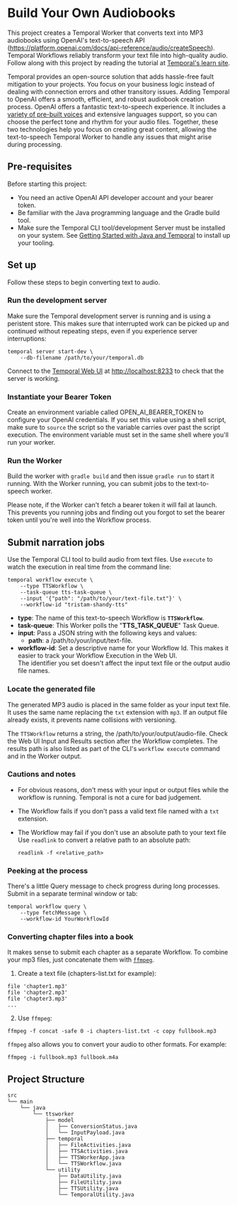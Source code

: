 # Build Your Own Audiobooks

This project creates a Temporal Worker that converts text into MP3 audiobooks using OpenAI's text-to-speech API (https://platform.openai.com/docs/api-reference/audio/createSpeech).
Temporal Workflows reliably transform your text file into high-quality audio.
Follow along with this project by reading the tutorial at [Temporal's learn site](https://learn.temporal.io/tutorials).

<!--
 LATER: [Temporal's learn site](https://learn.temporal.io/tutorials/java/audiobook/).
-->

Temporal provides an open-source solution that adds hassle-free fault mitigation to your projects.
You focus on your business logic instead of dealing with connection errors and other transitory issues.
Adding Temporal to OpenAI offers a smooth, efficient, and robust audiobook creation process.
OpenAI offers a fantastic text-to-speech experience. 
It includes a [variety of pre-built voices](https://platform.openai.com/docs/guides/text-to-speech/voice-options) and extensive languages support, so you can choose the perfect tone and rhythm for your audio files.
Together, these two technologies help you focus on creating great content, allowing the text-to-speech Temporal Worker to handle any issues that might arise during processing.

## Pre-requisites

Before starting this project:

- You need an active OpenAI API developer account and your bearer token.
- Be familiar with the Java programming language and the Gradle build tool.
- Make sure the Temporal CLI tool/development Server must be installed on your system.
  See [Getting Started with Java and Temporal](https://learn.temporal.io/getting_started/java/dev_environment/) to install up your tooling.

## Set up

Follow these steps to begin converting text to audio.

### Run the development server

Make sure the Temporal development server is running and is using a peristent store.
This makes sure that interrupted work can be picked up and continued without repeating steps, even if you experience server interruptions:

```
temporal server start-dev \
    --db-filename /path/to/your/temporal.db
```

Connect to the [Temporal Web UI](http://localhost:8233) at [http://localhost:8233](http://localhost:8233) to check that the server is working.  

### Instantiate your Bearer Token

Create an environment variable called OPEN_AI_BEARER_TOKEN to configure your OpenAI credentials.
If you set this value using a shell script, make sure to `source` the script so the variable carries over past the script execution.
The environment variable must set in the same shell where you'll run your worker. 

### Run the Worker

Build the worker with `gradle build` and then issue `gradle run` to start it running.
With the Worker running, you can submit jobs to the text-to-speech worker.

Please note, if the Worker can't fetch a bearer token it will fail at launch.
This prevents you running jobs and finding out you forgot to set the bearer token until you're well into the Workflow process.

## Submit narration jobs

Use the Temporal CLI tool to build audio from text files. 
Use `execute` to watch the execution in real time from the command line:

```
temporal workflow execute \
    --type TTSWorkflow \
    --task-queue tts-task-queue \
    --input '{"path": "/path/to/your/text-file.txt"}' \
    --workflow-id "tristam-shandy-tts"
```

* **type**: The name of this text-to-speech Workflow is **`TTSWorkflow`**.
* **task-queue**: This Worker polls the "**TTS_TASK_QUEUE**" Task Queue.
* **input**: Pass a JSON string with the following keys and values:
    * **path**: a /path/to/your/input/text-file.
* **workflow-id**: Set a descriptive name for your Workflow Id.
  This makes it easier to track your Workflow Execution in the Web UI.  
  The identifier you set doesn't affect the input text file or the output audio file names.

### Locate the generated file

The generated MP3 audio is placed in the same folder as your input text file.
It uses the same name replacing the `txt` extension with `mp3`.
If an output file already exists, it prevents name collisions with versioning.

The `TTSWorkflow` returns a string, the /path/to/your/output/audio-file.
Check the Web UI Input and Results section after the Workflow completes.
The results path is also listed as part of the CLI's `workflow execute` command and in the Worker output. 

### Cautions and notes

- For obvious reasons, don't mess with your input or output files while the workflow is running.
  Temporal is not a cure for bad judgement.
- The Workflow fails if you don't pass a valid text file named with a `txt` extension.
- The Workflow may fail if you don't use an absolute path to your text file
  Use `readlink` to convert a relative path to an absolute path:

  ```
  readlink -f <relative_path>
  ```
  
### Peeking at the process

There's a little Query message to check progress during long processes.
Submit in a separate terminal window or tab:

```
temporal workflow query \
    --type fetchMessage \
    --workflow-id YourWorkflowId
```

### Converting chapter files into a book

It makes sense to submit each chapter as a separate Workflow.
To combine your mp3 files, just concatenate them with [`ffmpeg`](https://ffmpeg.org/download.html).

1. Create a text file (chapters-list.txt for example):

```
file 'chapter1.mp3'
file 'chapter2.mp3'
file 'chapter3.mp3'
...
``` 

2. Use `ffmpeg`:

```
ffmpeg -f concat -safe 0 -i chapters-list.txt -c copy fullbook.mp3
```

`ffmpeg` also allows you to convert your audio to other formats.
For example:

```
ffmpeg -i fullbook.mp3 fullbook.m4a
```

## Project Structure

```
src
└── main
    └── java
        └── ttsworker
            ├── model
            │   ├── ConversionStatus.java
            │   └── InputPayload.java
            ├── temporal
            │   ├── FileActivities.java
            │   ├── TTSActivities.java
            │   ├── TTSWorkerApp.java
            │   └── TTSWorkflow.java
            └── utility
                ├── DataUtility.java
                ├── FileUtility.java
                ├── TTSUtility.java
                └── TemporalUtility.java
```
